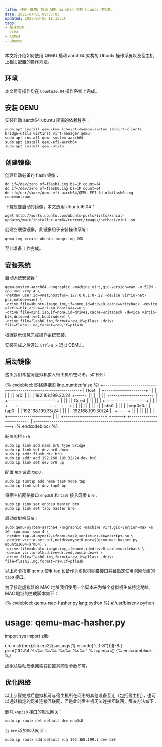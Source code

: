 ```yaml
---
title: 使用 QEMU 启动 ARM aarch64 架构 Ubuntu 虚拟机
date: 2021-03-01 09:35:03
updated: 2021-03-03 11:15:19
tags:
- 操作方法
- QEMU
- ARM64
- Ubuntu
---
```


本文将介绍如何使用 QEMU 启动 aarch64 架构的 Ubuntu 操作系统以及宿主机上相关配置的操作方法。

<!-- more -->

## 环境

本文所有操作均在 `Ubuntu20.04` 操作系统上完成。

## 安装 QEMU

安装启动 aarch64 ubuntu 所需的依赖程序：

```shell
sudo apt install qemu-kvm libvirt-daemon-system libvirt-clients bridge-utils virtinst virt-manager qemu
sudo apt install qemu-system-aarch64
sudo apt install qemu-efi-aarch64
sudo apt install qemu-utils
```

## 创建镜像

创建启动必备的 flash 镜像：

```shell
dd if=/dev/zero of=flash1.img bs=1M count=64
dd if=/dev/zero of=flash0.img bs=1M count=64
dd if=/usr/share/qemu-efi-aarch64/QEMU_EFI.fd of=flash0.img conv=notrunc
```

下载想要启动的镜像，本文选用 Ubuntu16.04：

```shell
wget http://ports.ubuntu.com/ubuntu-ports/dists/xenial-updates/main/installer-arm64/current/images/netboot/mini.iso
```

创建空硬盘镜像，此镜像用于安装操作系统：

```shell
qemu-img create ubuntu-image.img 20G
```

至此准备工作完成。

## 安装系统

启动系统安装器：

```shell
qemu-system-aarch64 -nographic -machine virt,gic-version=max -m 512M -cpu max -smp 4 \
-netdev user,id=vnet,hostfwd=:127.0.0.1:0-:22 -device virtio-net-pci,netdev=vnet \
-drive file=ubuntu-image.img,if=none,id=drive0,cache=writeback -device virtio-blk,drive=drive0,bootindex=0 \
-drive file=mini.iso,if=none,id=drive1,cache=writeback -device virtio-blk,drive=drive1,bootindex=1 \
-drive file=flash0.img,format=raw,if=pflash -drive file=flash1.img,format=raw,if=pflash 
```

根据提示信息完成操作系统安装。

安装完成之后通过 `Ctrl-a x` 退出 QEMU 。

## 启动镜像

这里我们希望将虚拟机接入宿主机所在网络，如下图：

{% codeblock 网络连接图 line_number:false %}
+-----------------------------------------------------------------+
|  Host                                                           |
| +---------------------+                                         |
| |                     |                                         |
| | br0:                |                                         |
| |   192.168.199.32/24 +-----+                                   |
| |                     |     |                                   |
| +----+----------------+     |       +-------------------------+ |
|      |                      |       |  Guest                  | |
|      |                      |       | +---------------------+ | |
| +----+----------------+  +--+---+   | |                     | | |
| |                     |  |      |   | | eth0:               | | |
| | enp3s0:             |  | tap0 |   | |   192.168.199.33/24 | | |
| |   192.168.199.30/24 |  |      +-----+                     | | |
| |                     |  |      |   | +---------------------+ | |
| +---------------------+  +------+   +-------------------------+ |
+-----------------------------------------------------------------+
{% endcodeblock %}

配置网桥 `br0`：

```shell
sudo ip link add name br0 type bridge
sudo ip link set dev br0 down
sudo ip addr flush dev br0
sudo ip addr add 192.168.199.32/24 dev br0
sudo ip link set dev br0 up
```

配置 tap 设备 `tap0`：

```shell
sudo ip tuntap add name tap0 mode tap
sudo ip link set dev tap0 up
```

将宿主机网络接口 `enp3s0` 和 `tap0` 接入网桥 `br0`：

```shell
sudo ip link set enp3s0 master br0
sudo ip link set tap0 master br0
```

启动虚拟机系统：

```shell
sudo qemu-system-aarch64 -nographic -machine virt,gic-version=max -m 1G -cpu max -smp 4 \
-netdev tap,id=mynet0,ifname=tap0,script=no,downscript=no \
-device virtio-net-pci,netdev=mynet0,mac=$(qemu-mac-hasher.py ubuntu1604-arm64) \
-drive file=ubuntu-image.img,if=none,id=drive0,cache=writeback \
-device virtio-blk,drive=drive0,bootindex=0 \
-drive file=flash0.img,format=raw,if=pflash -drive file=flash1.img,format=raw,if=pflash
```

以上命令指定 qemu 使用 tap 设备作为虚拟机网络接口并且指定使用刚刚创建的 `tap0` 接口。

为了指定虚拟器的 MAC 地址我们使用一个脚本来为每个虚拟机生成特定地址。MAC 地址的生成脚本如下：

{% codeblock qemu-mac-hasher.py lang:python %}
#!/usr/bin/env python
# usage: qemu-mac-hasher.py <VMName>

import sys
import zlib

crc = str(hex(zlib.crc32(sys.argv[1].encode("utf-8"))))[-8:]
print("52:54:%s%s:%s%s:%s%s:%s%s" % tuple(crc))
{% endcodeblock %}

虚拟机启动后根据需要配置其网络参数即可。

## 优化网络

以上步骤完成后虚拟机可与宿主机所在网络的其他设备互连（包括宿主机），也可以通过指定的网关连接互联网，但是此时宿主机无法连接互联网，解决方法如下：

删除 `enp3s0` 接口的默认网关：

```shell
sudo ip route del default dev enp3s0
```

为 `br0` 添加默认网关：

```shell
sudo ip route add default via 192.168.199.1 dev br0
```
